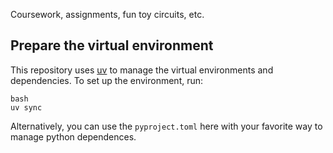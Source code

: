 Coursework, assignments, fun toy circuits, etc.

## Prepare the virtual environment

This repository uses [uv](https://docs.astral.sh/uv/) to manage the virtual environments and dependencies. To set up the environment, run:

```
bash
uv sync
```

Alternatively, you can use the `pyproject.toml` here with your favorite way to manage python dependences. 
